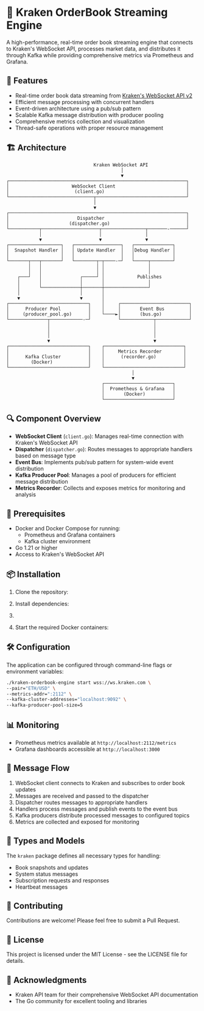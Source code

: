 # 🦑 Kraken OrderBook Streaming Engine

A high-performance, real-time order book streaming engine that connects to Kraken's WebSocket API, processes market data, and distributes it through Kafka while providing comprehensive metrics via Prometheus and Grafana.

## 🌟 Features

- Real-time order book data streaming from [Kraken's WebSocket API v2](https://docs.kraken.com/api/docs/guides/spot-ws-book-v2/)
- Efficient message processing with concurrent handlers
- Event-driven architecture using a pub/sub pattern
- Scalable Kafka message distribution with producer pooling
- Comprehensive metrics collection and visualization
- Thread-safe operations with proper resource management

## 🏗️ Architecture

```ascii
                                Kraken WebSocket API
                                          │
                                          ▼
┌─────────────────────────────────────────────────────────────────┐
│                       WebSocket Client                          │
│                        (client.go)                              │ 
└───────────────────────────────┬─────────────────────────────────┘
                                │
                                ▼
┌─────────────────────────────────────────────────────────────────┐
│                         Dispatcher                              │
│                      (dispatcher.go)                            │
└───────────┬─────────────────────┬────────────────┬───────-──────┘
            │                     │                │
            ▼                     ▼                ▼
┌───────────────────┐   ┌─────────────────┐   ┌──────────────┐
│  Snapshot Handler │   │ Update Handler  │   │Debug Handler │
│                   │   │                 │   │              │
└───────┬───┬───────┘   └────────┬─┬────-─┘   └─────┬────────┘
        │   │                    │ │                │
        │   │                    │ │                │
    ┌───┘   │              ┌─────┘ │            Publishes
    │       │              │       │                │
    │       └──────────────┼───────┼────────────────┘
    │                      │       │
    ▼                      ▼       │
┌─────────────────────────────┐    │     ┌─────────────────────────┐
│      Producer Pool          │    │     │       Event Bus         │
│     (producer_pool.go)      │    └────►│       (bus.go)          │
└──────────────┬────────────-─┘          └────────────┬────────────┘
               │                      				  │
               │                      				  │
               │                     			   	  │
               ▼                   					  ▼
┌─────────────────────────────┐    ┌─────────────────────────────┐
│                             │    │     Metrics Recorder        │
│      Kafka Cluster          │    │      (recorder.go)          │
│        (Docker)             │    │                             │
└─────────────────────────────┘    └─────────────────────────────┘
                                              │
                                              ▼
                                   ┌─────────────────────────┐
                                   │  Prometheus & Grafana   │
                                   │       (Docker)          │
                                   └─────────────────────────┘
```

## 🔍 Component Overview

- **WebSocket Client** (`client.go`): Manages real-time connection with Kraken's WebSocket API
- **Dispatcher** (`dispatcher.go`): Routes messages to appropriate handlers based on message type
- **Event Bus**: Implements pub/sub pattern for system-wide event distribution
- **Kafka Producer Pool**: Manages a pool of producers for efficient message distribution
- **Metrics Recorder**: Collects and exposes metrics for monitoring and analysis

## 🚀 Prerequisites

- Docker and Docker Compose for running:
  - Prometheus and Grafana containers
  - Kafka cluster environment
- Go 1.21 or higher
- Access to Kraken's WebSocket API

## 📦 Installation

1. Clone the repository:

2. Install dependencies:
3. 
4. Start the required Docker containers:

## 🛠️ Configuration

The application can be configured through command-line flags or environment variables:

```bash
./kraken-orderbook-engine start wss://ws.kraken.com \
--pair="ETH/USD" \
--metrics-addr=":2112" \
--kafka-cluster-addresses="localhost:9092" \
--kafka-producer-pool-size=5
```

## 📊 Monitoring

- Prometheus metrics available at `http://localhost:2112/metrics`
- Grafana dashboards accessible at `http://localhost:3000`

## 🔄 Message Flow

1. WebSocket client connects to Kraken and subscribes to order book updates
2. Messages are received and passed to the dispatcher
3. Dispatcher routes messages to appropriate handlers
4. Handlers process messages and publish events to the event bus
5. Kafka producers distribute processed messages to configured topics
6. Metrics are collected and exposed for monitoring

## 📝 Types and Models

The `kraken` package defines all necessary types for handling:
- Book snapshots and updates
- System status messages
- Subscription requests and responses
- Heartbeat messages

## 🤝 Contributing

Contributions are welcome! Please feel free to submit a Pull Request.

## 📄 License

This project is licensed under the MIT License - see the LICENSE file for details.

## 🙏 Acknowledgments

- Kraken API team for their comprehensive WebSocket API documentation
- The Go community for excellent tooling and libraries